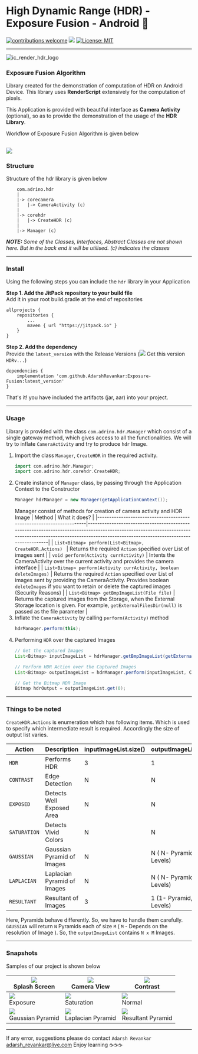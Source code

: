 # High Dynamic Range (HDR) - Exposure Fusion - Android 📸
[![contributions welcome](https://img.shields.io/badge/contributions-welcome-brightgreen.svg?style=flat)](https://github.com/AdarshRevankar/RenderScript)
[![](https://jitpack.io/v/AdarshRevankar/Exposure-Fusion.svg)](https://jitpack.io/#AdarshRevankar/Exposure-Fusion)
[![License: MIT](https://img.shields.io/badge/License-MIT-blue.svg)](https://github.com/AdarshRevankar/Exposure-Fusion/master/LICENSE.md)

---
![ic_render_hdr_logo](https://user-images.githubusercontent.com/48080453/83974343-4d4ed300-a90a-11ea-8e39-42eccc8a73fc.png)

### Exposure Fusion Algorithm

Library created for the demonstration of computation of HDR on Android Device. This library uses <b>RenderScript</b> extensively for the computation of pixels.

This Application is provided with beautiful interface as <b>Camera Activity</b> (optional), so as to provide the demonstration of the usage of the <b>HDR Library</b>.

Workflow of Exposure Fusion Algorithm is given below

[<img src="https://user-images.githubusercontent.com/48080453/83433018-dbccdb80-a456-11ea-9470-fe95e46d00eb.png"/>](flowchart.png)
---
### Structure
Structure of the hdr library is given below
```
    com.adrino.hdr
    |
    |-> corecamera
    |	|-> CameraActivity (c)
    |
    |-> corehdr
    |	|-> CreateHDR (c)
    |
    |-> Manager (c)

```
<i><b>NOTE:</b> Some of the Classes, Interfaces, Abstract Classes are not shown here. But in the back end it will be utilised. (c) indicates the classes </i>

---
### Install
Using the following steps you can include the `hdr` library in your Application

**Step 1. Add the JitPack repository to your build file**<br>
Add it in your root build.gradle at the end of repositories

```
allprojects {
    repositories {
        ...
        maven { url "https://jitpack.io" }
    }
}
```

**Step 2. Add the dependency**<br>
Provide the `latest_version` with the Release Versions ([![](https://jitpack.io/v/AdarshRevankar/Exposure-Fusion.svg)](https://jitpack.io/#AdarshRevankar/Exposure-Fusion) Get this version `HDRv...`)
```
dependencies {
    implementation 'com.github.AdarshRevankar:Exposure-Fusion:latest_version'
}
```

That's it! you have included the artifacts (jar, aar) into your project.

---
### Usage
Library is provided with the class `com.adrino.hdr.Manager` which consist of a single gateway method, which gives access to all the functionalities. We will try to inflate `CameraActivity` and try to produce `hdr` Image.
1. Import the class `Manager`, `CreateHDR` in the required activity.
    ```groovy
    import com.adrino.hdr.Manager;
    import com.adrino.hdr.corehdr.CreateHDR;
    ```
2. Create instance of `Manager` class, by passing through the Application Context to the Constructor
    ```groovy
    Manager hdrManager = new Manager(getApplicationContext());
    ```
    Manager consist of methods for creation of camera activity and HDR Image
    | Method                                                              | What it does?                                                                                                                                                                                               |
    |---------------------------------------------------------------------|-------------------------------------------------------------------------------------------------------------------------------------------------------------------------------------------------------------|
    | `List<Bitmap> perform(List<Bitmap>, CreateHDR.Actions) `            | Returns the required  `Action` specified over List of images sent                                                                                                                                           |
    | `void perform(Activity currActivity)`                               | Intents the CameraActivity over the current activity and provides the camera interface                                                                                                                      |
    | `List<Bitmap> perform(Activity currActivity, boolean deleteImages)` | Returns the required  `Action`  specified over List of images sent by providing the CameraActivity. Provides boolean  `deleteImages` if you want to retain or delete the captured images (Security Reasons) |
    | `List<Bitmap> getBmpImageList(File file)`                           | Returns the captured images from the Storage, when the External Storage location is given. For example,  `getExternalFilesDir(null)` is passed as the file parameter                                        |
3. Inflate the `CameraActivity` by calling `perform(Activity)` method
    ```groovy
    hdrManager.perform(this);
    ```
4. Performing `HDR` over the captured Images
	```groovy
    // Get the captured Images
    List<Bitmap> inputImageList = hdrManager.getBmpImageList(getExternalFilesDir(null));

    // Perform HDR Action over the Captured Images
    List<Bitmap> outputImageList = hdrManager.perform(inputImageList, CreateHDR.Actions.HDR);

    // Get the Bitmap HDR Image
    Bitmap hdrOutput = outputImageList.get(0);
    ```

---
### Things to be noted
`CreateHDR.Actions` is enumeration which has following items. Which is used to specify which intermediate result is required. Accordingly the size of output list varies.

| Action     | Description                 | inputImageList.size() | outputImageList.size()     |
|------------|-----------------------------|-----------------------|----------------------------|
| `HDR`      | Performs HDR                | 3                     | 1                          |
| `CONTRAST` | Edge Detection              | N                     | N                          |
| `EXPOSED`  | Detects Well Exposed Area   | N                     | N                          |
| `SATURATION`| Detects Vivid Colors        | N                     | N                          |
| `GAUSSIAN` | Gaussian Pyramid of Images  | N                     | N ( N- Pyramids, M-Levels) |
| `LAPLACIAN`| Laplacian Pyramid of Images | N                     | N ( N- Pyramids, M-Levels) |
| `RESULTANT`| Resultant of Images         | 3                     | 1 (1- Pyramid, M-Levels)   |

Here, Pyramids behave differently. So, we have to handle them carefully. `GAUSSIAN` will return `N` Pyramids each of size `M` ( `M` - Depends on the resolution of Image ). So, the `outputImageList` contains `N x M` Images.

---
### Snapshots
Samples of our project is shown below

|[<img src="https://user-images.githubusercontent.com/48080453/83431542-1b92c380-a455-11ea-87bc-5004a7eb3bd0.png"/>](splash.png)<br>Splash Screen|  [<img src="https://user-images.githubusercontent.com/48080453/83431821-94921b00-a455-11ea-84df-fcfccb1cc391.png"/>](camera.png)<br>Camera View | [<img src="https://user-images.githubusercontent.com/48080453/83431996-d1f6a880-a455-11ea-9539-c98843f77cf7.png"/>](contrast.png)<br>Contrast  |
|----------------------------------------------------------------------------------------------------------------------------------------------|----------------------------------------------------------------------------------------------------------------------------------------------|----------------------------------------------------------------------------------------------------------------------------------------------|
|[<img src="https://user-images.githubusercontent.com/48080453/83432026-dae77a00-a455-11ea-9493-5a55cf443a9f.png"/>](exposure.png)<br>Exposure|[<img src="https://user-images.githubusercontent.com/48080453/83432054-e3d84b80-a455-11ea-96bb-0af997f7c49b.png"/>](saturation.png)<br>Saturation|[<img src="https://user-images.githubusercontent.com/48080453/83432063-e89cff80-a455-11ea-9d65-06af6edda882.png"/>](normal.png)<br>Normal|
|[<img src="https://user-images.githubusercontent.com/48080453/83432261-3dd91100-a456-11ea-902f-9fc5081a071a.png"/>](gaussian.png)<br>Gaussian Pyramid|[<img src="https://user-images.githubusercontent.com/48080453/83432263-3e71a780-a456-11ea-8541-7d47ea8f8403.png"/>](laplacian.png)<br>Laplacian Pyramid|[<img src="https://user-images.githubusercontent.com/48080453/83432266-3fa2d480-a456-11ea-9952-f25ceeeb2830.png"/>](resultant.png)<br>Resultant Pyramid|

---
If any error, suggestions please do contact
`Adarsh Revankar` adarsh_revankar@live.com
Enjoy learning ☕☕☕
